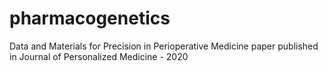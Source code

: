# pharmacogenetics
Data and Materials for Precision in Perioperative Medicine paper published in Journal of Personalized Medicine - 2020
